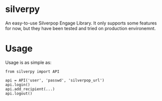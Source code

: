 silverpy
========

An easy-to-use Silverpop Engage Library. It only supports some features for now, but they have been tested and tried on production environemnt.

Usage
=====

Usage is as simple as:

```
from silverpy import API

api = API('user', 'passwd', 'silverpop_url')
api.login()
api.add_recipient(...)
api.logout()
```


